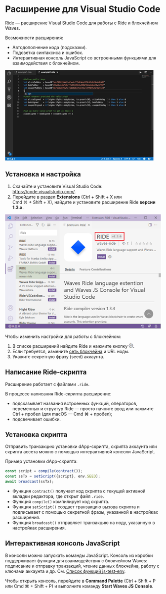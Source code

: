# Расширение для Visual Studio Code

Ride — расширение Visual Studio Code для работы с Ride и блокчейном Waves.

Возможности расширения:

* Автодополнение кода (подсказки).
* Подсветка синтаксиса и ошибок.
* Интерактивная консоль JavaScript со встроенными функциями для взаимодействия с блокчейном.

![](./_assets/completion.gif)

## Установка и настройка

1. Скачайте и установите Visual Studio Code: <https://code.visualstudio.com/>.
2. Перейдите в раздел **Extensions** (Ctrl&nbsp;+&nbsp;Shift&nbsp;+&nbsp;X или Cmd&nbsp;⌘&nbsp;+&nbsp;Shift&nbsp;+&nbsp;X), найдите и установите расширение Ride **версии 1.3.x**.

![](./_assets/vscode.png)

Чтобы изменить настройки для работы с блокчейном:

1. В списке расширений найдите Ride и нажмите кнопку ![](./_assets/vscode-settings.png).
2. Если требуется, измените [сеть блокчейна](/ru/blockchain/blockchain-network/#байт-сети) и URL ноды.
3. Укажите секретную фразу (seed) аккаунта.

## Написание Ride-скрипта

Расширение работает с файлами `.ride`.

В процессе написания Ride-скрипта расширение:
* подсказывает названия встроенных функций, операторов, переменных и структур Ride — просто начните ввод или нажмите Ctrl&nbsp;+&nbsp;пробел (для macOS — Cmd&nbsp;⌘&nbsp;+&nbsp;пробел);
* подсвечивает ошибки.

## Установка скрипта

Отправить транзакцию установки dApp-скрипта, скрипта аккаунта или скрипта ассета можно с помощью интерактивной консоли JavaScript.

Пример установки dApp-скрипта:

```js
const script = compile(contract());
const ssTx = setScript({script}, env.SEED);
await broadcast(ssTx);
```

* Функция `contract()` получает код скрипта с текущей активной вкладки редактора, где открыт файл `.ride`.
* Функция `compile()` компилирует код скрипта.
* Функция `setScript()` создает транзакцию вызова скрипта и подписывает с помощью секретной фразы, указанной в настройках расширения.
* Функция `broadcast()` отправляет транзакцию на ноду, указанную в настройках расширения.

## Интерактивная консоль JavaScript

В консоли можно запускать команды JavaScript. Консоль из коробки поддерживает функции для взаимодействия с блокчейном Waves: подписание и отправку транзакций, чтение данных блокчейна, работу с ключами аккаунта и др. См. [Список функций js-test-env](https://wavesplatform.github.io/js-test-env/globals.html).

Чтобы открыть консоль, перейдите в **Command Palette** (Ctrl&nbsp;+&nbsp;Shift&nbsp;+&nbsp;P или Cmd&nbsp;⌘&nbsp;+&nbsp;Shift&nbsp;+&nbsp;P) и выполните команду **Start Waves JS Console**.
